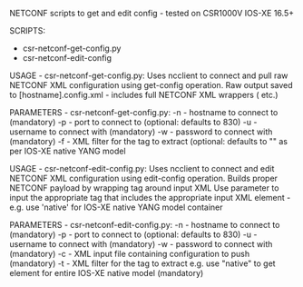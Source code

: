 NETCONF scripts to get and edit config - tested on CSR1000V IOS-XE 16.5+

SCRIPTS:

- csr-netconf-get-config.py
- csr-netconf-edit-config

USAGE - csr-netconf-get-config.py: Uses ncclient to connect and pull raw NETCONF XML configuration using get-config operation. 
Raw output saved to [hostname].config.xml - includes full NETCONF XML wrappers ( etc.)

PARAMETERS - csr-netconf-get-config.py: 
-n - hostname to connect to (mandatory) 
-p - port to connect to (optional: defaults to 830) 
-u - username to connect with (mandatory) 
-w - password to connect with (mandatory) 
-f - XML filter for the tag to extract (optional: defaults to "" as per IOS-XE native YANG model

USAGE - csr-netconf-edit-config.py: 
Uses ncclient to connect and edit NETCONF XML configuration using edit-config operation. 
Builds proper NETCONF payload by wrapping tag around input XML 
Use parameter to input the appropriate tag that includes the appropriate input XML element - e.g. use 'native' for IOS-XE native YANG model container

PARAMETERS - csr-netconf-edit-config.py: 
-n - hostname to connect to (mandatory) 
-p - port to connect to (optional: defaults to 830)
-u - username to connect with (mandatory) 
-w - password to connect with (mandatory) 
-c - XML input file containing configuration to push (mandatory) 
-t - XML filter for the tag to extract e.g. use "native" to get element for entire IOS-XE native model (mandatory)